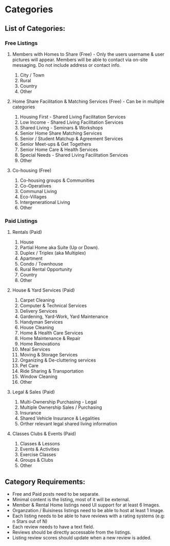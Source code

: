 # Categories
## List of Categories:
### Free Listings
1. Members with Homes to Share (Free) - Only the users username & user pictures will appear. Members will be able to contact via on-site messaging. Do not include address or contact info.
    1. City / Town
    2. Rural
    3. Country
    4. Other

2. Home Share Facilitation & Matching Services (Free) - Can be in multiple categories
    1. Housing First - Shared Living Facilitation Services
    2. Low Income - Shared Living Facilitation Services
    3. Shared Living - Seminars & Workshops
    4. Senior Home Share Matching Services
    5. Senior / Student Matchup & Agreement Services
    6. Senior Meet-ups & Get Togethers
    7. Senior Home Care & Health Services
    8. Special Needs - Shared Living Facilitation Services
    9. Other    

3. Co-housing (Free)
    1. Co-housing groups & Communities
    2. Co-Operatives
    3. Communal Living
    4. Eco-Villages
    5. Intergenerational Living
    6. Other

### Paid Listings
1. Rentals (Paid)
    1. House
    2. Partial Home aka Suite (Up or Down).
    3. Duplex / Triplex (aka Multiplex)
    4. Apartment
    5. Condo / Townhouse
    6. Rural Rental Opportunity
    7. Country
    8. Other

2. House & Yard Services (Paid)
    1. Carpet Cleaning
    2. Computer & Technical Services
    3. Delivery Services
    4. Gardening, Yard-Work, Yard Maintenance
    5. Handyman Services
    6. House Cleaning
    7. Home & Health Care Services
    8. Home Maintenance & Repair
    9. Home Renovations
    10. Meal Services
    11. Moving & Storage Services
    12. Organizing & De-cluttering services
    13. Pet Care
    14. Ride Sharing & Transportation
    15. Window Cleaning
    16. Other

3. Legal & Sales (Paid)
    1. Multi-Ownership Purchasing - Legal
    2. Multiple Ownership Sales / Purchasing
    3. Insurance
    4. Shared Vehicle Insurance & Legalities
    5. Orther relevant legal shared living information

4. Classes Clubs & Events (Paid)
    1. Classes & Lessons
    2. Events & Activities
    3. Exercise Classes
    4. Groups & Clubs
    5. Other

## Category Requirements:
* Free and Paid posts need to be separate.
* Minimal content is the listing, most of it will be external.
* Member & Rental Home listings need UI support for at least 6 Images.
* Organzation / Buisiness listings need to be able to host at least 1 Image.
* Each listing needs to be able to have reviews with a rating systems (e.g: n Stars out of N)
* Each review needs to have a text field.
* Reviews should be directly accessable from the listings.
* Listing review scores should update when a new review is added.

